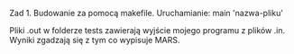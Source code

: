 Zad 1.
Budowanie za pomocą makefile.
Uruchamianie: main 'nazwa-pliku'

Pliki .out  w folderze tests zawierają wyjście mojego programu z plików .in.
Wyniki zgadzają się z tym co wypisuje MARS.
